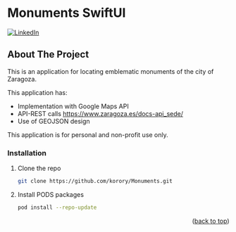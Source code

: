 # Monuments SwiftUI

<!-- PROJECT SHIELDS -->
[![LinkedIn][linkedin-shield]][linkedin-url]

<!-- ABOUT THE PROJECT -->
## About The Project

This is an application for locating emblematic monuments of the city of Zaragoza.

This application has:
* Implementation with Google Maps API
* API-REST calls https://www.zaragoza.es/docs-api_sede/
* Use of GEOJSON design

This application is for personal and non-profit use only.

### Installation

1. Clone the repo
   ```sh
   git clone https://github.com/korory/Monuments.git
   ```
2. Install PODS packages
   ```sh
   pod install --repo-update
   ```

<p align="right">(<a href="#top">back to top</a>)</p>

<!-- MARKDOWN LINKS & IMAGES -->
<!-- https://www.markdownguide.org/basic-syntax/#reference-style-links -->
[linkedin-shield]: https://img.shields.io/badge/-LinkedIn-black.svg?style=for-the-badge&logo=linkedin&colorB=555
[linkedin-url]: https://www.linkedin.com/in/arnau-rivas-rivas/
